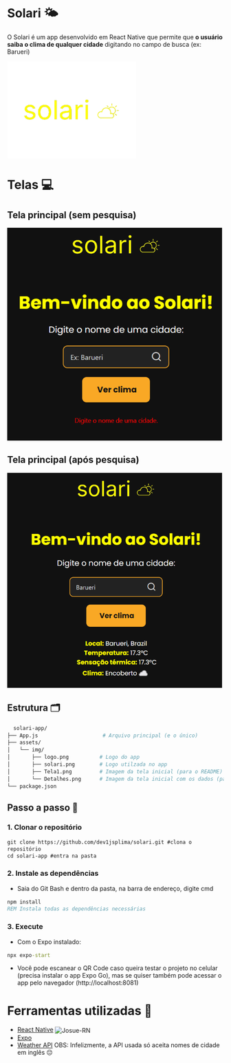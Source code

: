 # Solari 🌤️
O Solari é um app desenvolvido em React Native que permite que **o usuário saiba o clima de qualquer cidade** digitando no campo de busca (ex: Barueri) 

<img src="assets/img/logo.png" width= 300px >

# Telas 💻

## Tela principal (sem pesquisa)

<img src="assets/img/Tela1..png" width= 500px>

## Tela principal (após pesquisa)

<img src="assets/img/Tela2.png" width= 500px>

## Estrutura 🗂️

```bash
  solari-app/
├── App.js                     # Arquivo principal (e o único)
├── assets/
│   └── img/
│       ├── logo.png          # Logo do app
│       ├── solari.png        # Logo utilzada no app
│       ├── Tela1.png         # Imagem da tela inicial (para o README)
│       └── Detalhes.png      # Imagem da tela inicial com os dados (para o README)
└── package.json              
```

## Passo a passo 📝

### 1. Clonar o repositório

```Git Bash
git clone https://github.com/dev1jsplima/solari.git #clona o repositório
cd solari-app #entra na pasta
```

### 2. Instale as dependências
- Saia do Git Bash e dentro da pasta, na barra de endereço, digite cmd

```cmd
npm install
REM Instala todas as dependências necessárias
```

### 3. Execute 
- Com o Expo instalado:

```cmd
npx expo-start
```

- Você pode escanear o QR Code caso queira testar o projeto no celular (precisa instalar o app Expo Go), mas se quiser também pode acessar o app pelo navegador (http://localhost:8081)

# Ferramentas utilizadas 🔧

- [React Native](https://reactnative.dev/) <img align="center" alt="Josue-RN" height="30" width="40" src="https://cdn.jsdelivr.net/gh/devicons/devicon/icons/react-native/react-native-original.svg" />
- [Expo](https://expo.dev/) <img src="">
- [Weather API](https://www.weatherapi.com/)
  OBS: Infelizmente, a API usada só aceita nomes de cidade em inglês 😔
